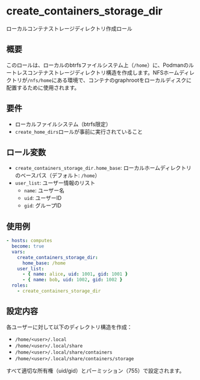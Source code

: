 # create_containers_storage_dir

ローカルコンテナストレージディレクトリ作成ロール

## 概要

このロールは、ローカルのbtrfsファイルシステム上（`/home`）に、Podmanのルートレスコンテナストレージディレクトリ構造を作成します。NFSホームディレクトリが`/nfs/home`にある環境で、コンテナのgraphrootをローカルディスクに配置するために使用されます。

## 要件

- ローカルファイルシステム（btrfs限定）
- `create_home_dirs`ロールが事前に実行されていること

## ロール変数

- `create_containers_storage_dir.home_base`: ローカルホームディレクトリのベースパス（デフォルト: `/home`）
- `user_list`: ユーザー情報のリスト
  - `name`: ユーザー名
  - `uid`: ユーザーID
  - `gid`: グループID

## 使用例

```yaml
- hosts: computes
  become: true
  vars:
    create_containers_storage_dir:
      home_base: /home
    user_list:
      - { name: alice, uid: 1001, gid: 1001 }
      - { name: bob, uid: 1002, gid: 1002 }
  roles:
    - create_containers_storage_dir
```

## 設定内容

各ユーザーに対して以下のディレクトリ構造を作成：
- `/home/<user>/.local`
- `/home/<user>/.local/share`
- `/home/<user>/.local/share/containers`
- `/home/<user>/.local/share/containers/storage`

すべて適切な所有権（uid/gid）とパーミッション（755）で設定されます。